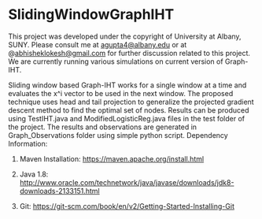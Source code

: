 # SlidingWindowGraphIHT

This project was developed under the copyright of University at Albany, SUNY. Please consult me at agupta4@albany.edu or at @abhisheklokesh@gmail.com for further discussion related to this project. We are currently running various simulations on current version of Graph-IHT.

Sliding window based Graph-IHT works for a single window at a time and evaluates the x^i vector to be used in the next window. The proposed technique uses head and tail projection to generalize the projected gradient descent method to find the optimal set of nodes.
Results can be produced using TestIHT.java and ModifiedLogisticReg.java files in the test folder of the project. The results and observations are generated in Graph_Observations folder using simple python script. 
Dependency Information:

1. Maven Installation: https://maven.apache.org/install.html

2. Java 1.8: http://www.oracle.com/technetwork/java/javase/downloads/jdk8-downloads-2133151.html

3. Git: https://git-scm.com/book/en/v2/Getting-Started-Installing-Git

